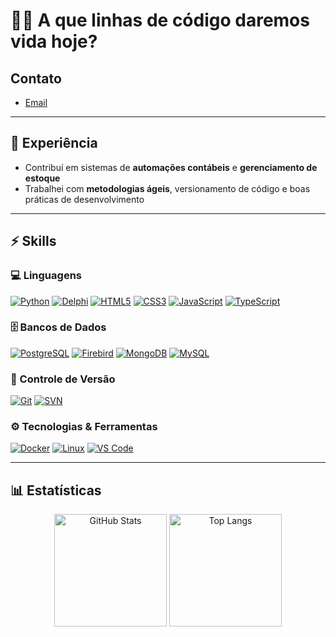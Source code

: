 # 👨‍💻 A que linhas de código daremos vida hoje? 

## Contato

- [Email](mailto:ildo.rocha.dev@gmail.com)

---

## 💼 Experiência
-  Contribuí em sistemas de **automações contábeis** e **gerenciamento de estoque**  
-  Trabalhei com **metodologias ágeis**, versionamento de código e boas práticas de desenvolvimento

---

## ⚡ Skills

### 💻 Linguagens
[![Python](https://img.shields.io/badge/-Python-3776AB?style=for-the-badge&logo=python&logoColor=white)](#)
[![Delphi](https://img.shields.io/badge/-Delphi-EE1C25?style=for-the-badge&logo=delphi&logoColor=white)](#)
[![HTML5](https://img.shields.io/badge/-HTML5-E34F26?style=for-the-badge&logo=html5&logoColor=white)](#)
[![CSS3](https://img.shields.io/badge/-CSS3-1572B6?style=for-the-badge&logo=css3&logoColor=white)](#)
[![JavaScript](https://img.shields.io/badge/-JavaScript-F7DF1E?style=for-the-badge&logo=javascript&logoColor=black)](#)
[![TypeScript](https://img.shields.io/badge/-TypeScript-3178C6?style=for-the-badge&logo=typescript&logoColor=white)](#)

### 🗄️ Bancos de Dados
[![PostgreSQL](https://img.shields.io/badge/-PostgreSQL-336791?style=for-the-badge&logo=postgresql&logoColor=white)](#)
[![Firebird](https://img.shields.io/badge/-Firebird-FC4C02?style=for-the-badge&logo=firebird&logoColor=white)](#)
[![MongoDB](https://img.shields.io/badge/-MongoDB-47A248?style=for-the-badge&logo=mongodb&logoColor=white)](#)
[![MySQL](https://img.shields.io/badge/-MySQL-4479A1?style=for-the-badge&logo=mysql&logoColor=white)](#)

### 🔧 Controle de Versão
[![Git](https://img.shields.io/badge/-Git-F05032?style=for-the-badge&logo=git&logoColor=white)](#)
[![SVN](https://img.shields.io/badge/-SVN-809CCF?style=for-the-badge&logo=subversion&logoColor=white)](#)

### ⚙️ Tecnologias & Ferramentas
[![Docker](https://img.shields.io/badge/-Docker-2496ED?style=for-the-badge&logo=docker&logoColor=white)](#)
[![Linux](https://img.shields.io/badge/-Linux-FCC624?style=for-the-badge&logo=linux&logoColor=black)](#)
[![VS Code](https://img.shields.io/badge/-VS%20Code-007ACC?style=for-the-badge&logo=visual-studio-code&logoColor=white)](#)

---

## 📊 Estatísticas
<p align="center">
  <img alt="GitHub Stats" height="180" src="https://github-readme-stats.vercel.app/api?username=ildorochadev&show_icons=true&theme=tokyonight&include_all_commits=true&locale=pt-br" />
  <img alt="Top Langs" height="180" src="https://github-readme-stats.vercel.app/api/top-langs/?username=ildorochadev&theme=tokyonight&layout=compact&custom_title=Tecnologias&langs_count=9" />
</p>
